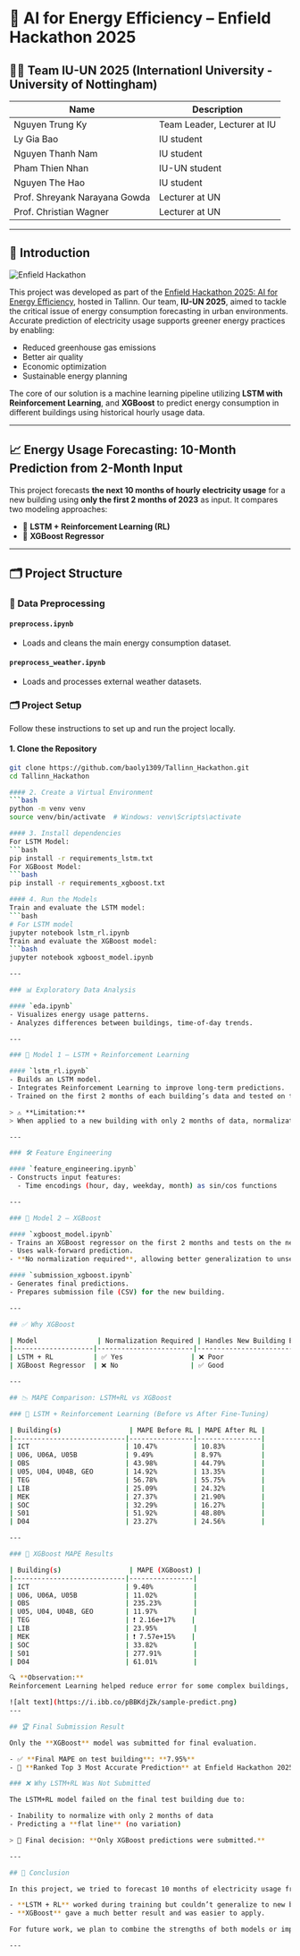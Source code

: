 # 🔋 AI for Energy Efficiency – Enfield Hackathon 2025

## 👨‍💻 Team IU-UN 2025 (Internationl University - University of Nottingham)


| Name                            | Description                          |
|---------------------------------|--------------------------------------|
| Nguyen Trung Ky                 | Team Leader, Lecturer at IU          |
| Ly Gia Bao                      | IU student                           |
| Nguyen Thanh Nam                | IU student                           |
| Pham Thien Nhan                 | IU-UN student                        |
| Nguyen The Hao                  | IU student                           |
| Prof. Shreyank Narayana Gowda   | Lecturer at UN                       |
| Prof. Christian Wagner          | Lecturer at UN                       |

---

## 🧠 Introduction

![Enfield Hackathon](https://media.licdn.com/dms/image/v2/D4E22AQGOm6wkbsU31g/feedshare-shrink_800/B4EZWu.w87HcAg-/0/1742397444728?e=2147483647&v=beta&t=JkB6uE1oMxhVwyin8KqbcJewqK5K7eQcnuAizUnS89g)

This project was developed as part of the [Enfield Hackathon 2025: AI for Energy Efficiency](https://cis.ttu.ee/2025/03/01/enfield-hackathon-2025-ai-for-energy-efficiency/), hosted in Tallinn. Our team, **IU-UN 2025**, aimed to tackle the critical issue of energy consumption forecasting in urban environments. Accurate prediction of electricity usage supports greener energy practices by enabling:

- Reduced greenhouse gas emissions  
- Better air quality  
- Economic optimization  
- Sustainable energy planning  

The core of our solution is a machine learning pipeline utilizing **LSTM with Reinforcement Learning**, and **XGBoost** to predict energy consumption in different buildings using historical hourly usage data.

---

## 📈 Energy Usage Forecasting: 10-Month Prediction from 2-Month Input

This project forecasts **the next 10 months of hourly electricity usage** for a new building using **only the first 2 months of 2023** as input. It compares two modeling approaches:

- 🧠 **LSTM + Reinforcement Learning (RL)**  
- 🌲 **XGBoost Regressor**

---

## 🗂️ Project Structure

### 📁 Data Preprocessing

#### `preprocess.ipynb`
- Loads and cleans the main energy consumption dataset.

#### `preprocess_weather.ipynb`
- Loads and processes external weather datasets.

### 🗂️ Project Setup

Follow these instructions to set up and run the project locally.

#### 1. Clone the Repository
```bash
git clone https://github.com/baoly1309/Tallinn_Hackathon.git
cd Tallinn_Hackathon

#### 2. Create a Virtual Environment
```bash
python -m venv venv
source venv/bin/activate  # Windows: venv\Scripts\activate

#### 3. Install dependencies
For LSTM Model:
```bash
pip install -r requirements_lstm.txt
For XGBoost Model:
```bash
pip install -r requirements_xgboost.txt

#### 4. Run the Models
Train and evaluate the LSTM model:
```bash
# For LSTM model
jupyter notebook lstm_rl.ipynb
Train and evaluate the XGBoost model:
```bash
jupyter notebook xgboost_model.ipynb

---

### 📊 Exploratory Data Analysis

#### `eda.ipynb`
- Visualizes energy usage patterns.  
- Analyzes differences between buildings, time-of-day trends.

---

### 🧠 Model 1 – LSTM + Reinforcement Learning

#### `lstm_rl.ipynb`
- Builds an LSTM model.  
- Integrates Reinforcement Learning to improve long-term predictions.  
- Trained on the first 2 months of each building’s data and tested on the next 10 months.

> ⚠️ **Limitation:**  
> When applied to a new building with only 2 months of data, normalization was not possible. This led to **poor generalization** and **flat predictions**.

---

### 🛠️ Feature Engineering

#### `feature_engineering.ipynb`
- Constructs input features:  
  - Time encodings (hour, day, weekday, month) as sin/cos functions

---

### 🌲 Model 2 – XGBoost

#### `xgboost_model.ipynb`
- Trains an XGBoost regressor on the first 2 months and tests on the next 10 months of hourly usage.  
- Uses walk-forward prediction.  
- **No normalization required**, allowing better generalization to unseen buildings.

#### `submission_xgboost.ipynb`
- Generates final predictions.  
- Prepares submission file (CSV) for the new building.

---

## ✅ Why XGBoost

| Model               | Normalization Required | Handles New Building Easily | Forecast Quality |
|--------------------|------------------------|------------------------------|------------------|
| LSTM + RL          | ✅ Yes                 | ❌ Poor                      | ❌ Bad           |
| XGBoost Regressor  | ❌ No                  | ✅ Good                      | ✅ Strong        |

---

## 📉 MAPE Comparison: LSTM+RL vs XGBoost

### 🔁 LSTM + Reinforcement Learning (Before vs After Fine-Tuning)

| Building(s)                 | MAPE Before RL | MAPE After RL |
|----------------------------|----------------|----------------|
| ICT                        | 10.47%         | 10.83%         |
| U06, U06A, U05B            | 9.49%          | 8.97%          |
| OBS                        | 43.98%         | 44.79%         |
| U05, U04, U04B, GEO        | 14.92%         | 13.35%         |
| TEG                        | 56.78%         | 55.75%         |
| LIB                        | 25.09%         | 24.32%         |
| MEK                        | 27.37%         | 21.90%         |
| SOC                        | 32.29%         | 16.27%         |
| S01                        | 51.92%         | 48.80%         |
| D04                        | 23.27%         | 24.56%         |

---

### 🌲 XGBoost MAPE Results

| Building(s)                 | MAPE (XGBoost) |
|----------------------------|----------------|
| ICT                        | 9.40%          |
| U06, U06A, U05B            | 11.02%         |
| OBS                        | 235.23%        |
| U05, U04, U04B, GEO        | 11.97%         |
| TEG                        | ❗ 2.16e+17%    |
| LIB                        | 23.95%         |
| MEK                        | ❗ 7.57e+15%    |
| SOC                        | 33.82%         |
| S01                        | 277.91%        |
| D04                        | 61.01%         |

🔍 **Observation:**
Reinforcement Learning helped reduce error for some complex buildings, but XGBoost was more consistent overall.

![alt text](https://i.ibb.co/pBBKdjZk/sample-predict.png)
---

## 🏆 Final Submission Result

Only the **XGBoost** model was submitted for final evaluation.

- ✅ **Final MAPE on test building**: **7.95%**
- 🥉 **Ranked Top 3 Most Accurate Prediction** at Enfield Hackathon 2025!

### ❌ Why LSTM+RL Was Not Submitted

The LSTM+RL model failed on the final test building due to:

- Inability to normalize with only 2 months of data  
- Predicting a **flat line** (no variation)  

> 🔎 Final decision: **Only XGBoost predictions were submitted.**

---

## 🧾 Conclusion

In this project, we tried to forecast 10 months of electricity usage from just 2 months of data.

- **LSTM + RL** worked during training but couldn’t generalize to new buildings due to normalization issues.  
- **XGBoost** gave a much better result and was easier to apply.  

For future work, we plan to combine the strengths of both models or improve the preprocessing for LSTM.

---
